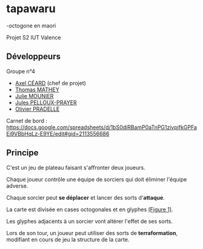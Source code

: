 # tapawaru
-octogone en maori

Projet S2 IUT Valence

## Développeurs

Groupe n°4
- [Axel CÉARD](https://github.com/Axce) (chef de projet)
- [Thomas MATHEY](https://github.com/matheyt)
- [Julie MOUNIER](https://github.com/mounieju)
- [Jules PELLOUX-PRAYER](https://github.com/jpelloux)
- [Olivier PRADELLE](https://github.com/pradello)

Carnet de bord : https://docs.google.com/spreadsheets/d/1bS0diRBamP0aTnPG1zivpjfkGPFaEj9VBbHqLz-E9YE/edit#gid=2113556686

## Principe

C'est un jeu de plateau faisant s'affronter deux joueurs.

Chaque joueur contrôle une équipe de sorciers qui doit éliminer l'équipe adverse.

Chaque sorcier peut **se déplacer** et lancer des sorts d'**attaque**.

La carte est divisée en cases octogonales et en glyphes [(Figure 1)](http://intranet.iut-valence.fr/~cearda/tapawaru/readmeMap.png).

Les glyphes adjacents à un sorcier vont altérer l'effet de ses sorts.

Lors de son tour, un joueur peut utiliser des sorts de **terraformation**, modifiant en cours de jeu la structure de la carte.
